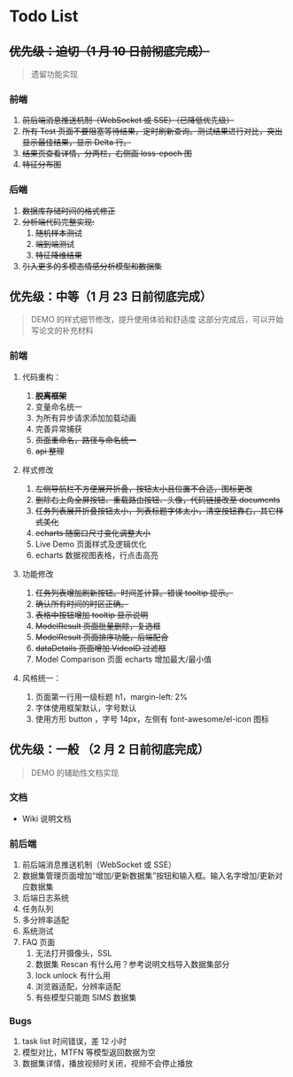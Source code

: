 # Todo List

## ~~优先级：迫切（1 月 10 日前彻底完成）~~

> 遗留功能实现

### ~~前端~~

1. ~~前后端消息推送机制（WebSocket 或 SSE）（已降低优先级）~~
2. ~~所有 Test 页面不要阻塞等待结果，定时刷新查询。测试结果进行对比，突出显示最佳结果，显示 Delta 行。~~
3. ~~结果页查看详情，分两栏，右侧画 loss-epoch 图~~
4. ~~特征分布图~~

### ~~后端~~

1. ~~数据库存储时间的格式修正~~
2. ~~分析端代码完整实现:~~
   1. ~~随机样本测试~~
   2. ~~端到端测试~~
   3. ~~特征降维结果~~
3. ~~引入更多的多模态情感分析模型和数据集~~

## 优先级：中等（1 月 23 日前彻底完成）

> DEMO 的样式细节修改，提升使用体验和舒适度
> 这部分完成后，可以开始写论文的补充材料

### 前端

1. 代码重构：

   1. ~~**脱离框架**~~
   2. 变量命名统一
   3. 为所有异步请求添加加载动画
   4. 完善异常捕获
   5. ~~页面重命名，路径与命名统一~~
   6. ~~api 整理~~

2. 样式修改

   1. ~~左侧导航栏不方便展开折叠，按钮太小且位置不合适，图标更改~~
   2. ~~删除右上角全屏按钮、重载路由按钮、头像，代码链接改至 documents~~
   3. ~~任务列表展开折叠按钮太小，列表标题字体太小，清空按钮靠右，其它样式美化~~
   4. ~~echarts 随窗口尺寸变化调整大小~~
   5. Live Demo 页面样式及逻辑优化
   6. echarts 数据视图表格，行点击高亮

3. 功能修改

   1. ~~任务列表增加刷新按钮。时间差计算。错误 tooltip 提示。~~
   2. ~~确认所有时间的时区正确。~~
   3. ~~表格中按钮增加 tooltip 显示说明~~
   4. ~~ModelResult 页面批量删除，复选框~~
   5. ~~ModelResult 页面排序功能，后端配合~~
   6. ~~dataDetails 页面增加 VideoID 过滤框~~
   7. Model Comparison 页面 echarts 增加最大/最小值

4. 风格统一：

   1. 页面第一行用一级标题 h1，margin-left: 2%
   2. 字体使用框架默认，字号默认
   3. 使用方形 button ，字号 14px，左侧有 font-awesome/el-icon 图标

## 优先级：一般 （2 月 2 日前彻底完成）

> DEMO 的辅助性文档实现

### 文档

- Wiki 说明文档

### 前后端

1. 前后端消息推送机制（WebSocket 或 SSE）
2. 数据集管理页面增加“增加/更新数据集”按钮和输入框。输入名字增加/更新对应数据集
3. 后端日志系统
4. 任务队列
5. 多分辨率适配
6. 系统测试
7. FAQ 页面
   1. 无法打开摄像头，SSL
   2. 数据集 Rescan 有什么用？参考说明文档导入数据集部分
   3. lock unlock 有什么用
   4. 浏览器适配，分辨率适配
   5. 有些模型只能跑 SIMS 数据集

### Bugs

1. task list 时间错误，差 12 小时
2. 模型对比，MTFN 等模型返回数据为空
3. 数据集详情，播放视频时关闭，视频不会停止播放
